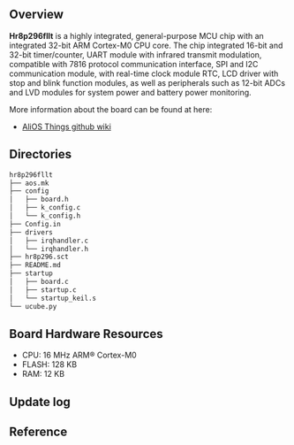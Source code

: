## Overview

**Hr8p296fllt** is a highly integrated, general-purpose MCU chip with an integrated 32-bit ARM Cortex-M0 CPU core. The chip integrated 16-bit and 32-bit timer/counter, UART module with infrared transmit modulation, compatible with 7816 protocol communication interface, SPI and I2C communication module, with real-time clock module RTC, LCD driver with stop and blink function modules, as well as peripherals such as 12-bit ADCs and LVD modules for system power and battery power monitoring.

More information about the board can be found at here:

- [AliOS Things github wiki](https://github.com/alibaba/AliOS-Things/wiki)

## Directories

```sh
hr8p296fllt
├── aos.mk
├── config
│   ├── board.h
│   ├── k_config.c
│   └── k_config.h
├── Config.in
├── drivers
│   ├── irqhandler.c
│   └── irqhandler.h
├── hr8p296.sct
├── README.md
├── startup
│   ├── board.c
│   ├── startup.c
│   └── startup_keil.s
└── ucube.py
```

## Board Hardware Resources

* CPU: 16 MHz ARM® Cortex-M0
* FLASH: 128 KB
* RAM: 12 KB

## Update log

## Reference

